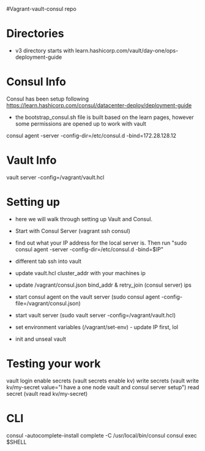 #Vagrant-vault-consul repo
# Directories
- v3 directory starts with learn.hashicorp.com/vault/day-one/ops-deployment-guide

# Consul Info
Consul has been setup following https://learn.hashicorp.com/consul/datacenter-deploy/deployment-guide
- the bootstrap_consul.sh file is built based on the learn pages, however some permissions are opened up to work with vault

consul agent -server -config-dir=/etc/consul.d -bind=172.28.128.12




# Vault Info
vault server -config=/vagrant/vault.hcl

# Setting up
- here we will walk through setting up Vault and Consul.
- Start with Consul Server (vagrant ssh consul)
- find out what your IP address for the local server is.  Then run "sudo consul agent -server -config-dir=/etc/consul.d -bind=$IP"

- different tab ssh into vault
- update vault.hcl cluster_addr with your machines ip
- update /vagrant/consul.json bind_addr & retry_join (consul server) ips
- start consul agent on the vault server (sudo consul agent -config-file=/vagrant/consul.json)
- start vault server (sudo vault server -config=/vagrant/vault.hcl)
- set environment variables (/vagrant/set-env) - update IP first, lol
- init and unseal vault

# Testing your work
vault login <root key>
enable secrets (vault secrets enable kv)
write secrets (vault write kv/my-secret value="I have a one node vault and consul server setup")
read secret (vault read kv/my-secret)


# CLI
consul -autocomplete-install
complete -C /usr/local/bin/consul consul 
exec $SHELL





